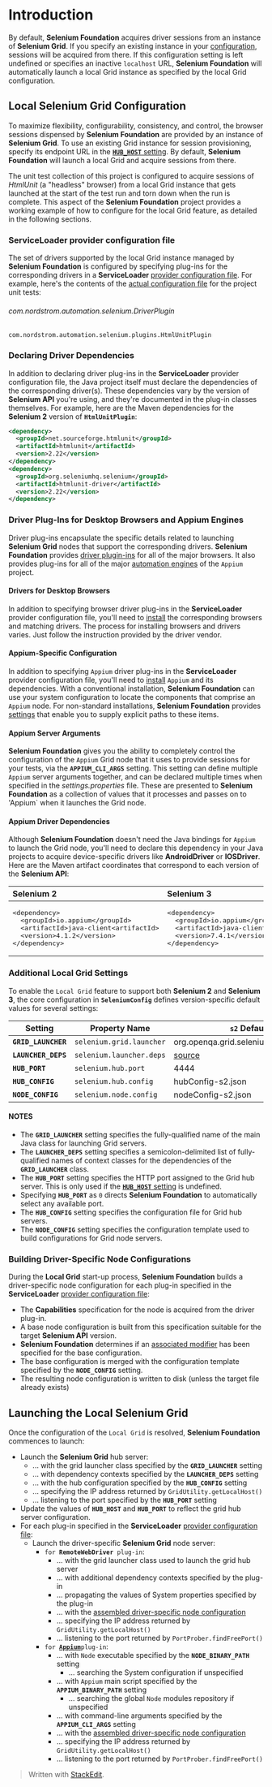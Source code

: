 # Introduction

By default, **Selenium Foundation** acquires driver sessions from an instance of **Selenium Grid**. If you specify an existing instance in your [configuration](ConfiguringProjectSettings.md#selenium-grid-configuration), sessions will be acquired from there. If this configuration setting is left undefined or specifies an inactive `localhost` URL, **Selenium Foundation** will automatically launch a local Grid instance as specified by the local Grid configuration.

## Local Selenium Grid Configuration

To maximize flexibility, configurability, consistency, and control, the browser sessions dispensed by **Selenium Foundation** are provided by an instance of **Selenium Grid**. To use an existing Grid instance for session provisioning, specify its endpoint URL in the [**`HUB_HOST`** setting](ConfiguringProjectSettings.md#selenium-grid-configuration).  By default, **Selenium Foundation** will launch a local Grid and acquire sessions from there.

The unit test collection of this project is configured to acquire sessions of _HtmlUnit_ (a "headless" browser) from a local Grid instance that gets launched at the start of the test run and torn down when the run is complete. This aspect of the **Selenium Foundation** project provides a working example of how to configure for the local Grid feature, as detailed in the following sections.

### ServiceLoader provider configuration file

The set of drivers supported by the local Grid instance managed by **Selenium Foundation** is configured by specifying plug-ins for the corresponding drivers in a **ServiceLoader** [provider configuration file](https://docs.oracle.com/javase/tutorial/ext/basics/spi.html#register-service-providers). For example, here's the contents of the [actual configuration file](../src/test/resources/META-INF/services/com.nordstrom.automation.selenium.DriverPlugin) for the project unit tests:

###### com.nordstrom.automation.selenium.DriverPlugin
```shell
com.nordstrom.automation.selenium.plugins.HtmlUnitPlugin
```

### Declaring Driver Dependencies

In addition to declaring driver plug-ins in the **ServiceLoader** provider configuration file, the Java project itself must declare the dependencies of the corresponding driver(s). These dependencies vary by the version of **Selenium API** you're using, and they're documented in the plug-in classes themselves. For example, here are the Maven dependencies for the **Selenium 2** version of **`HtmlUnitPlugin`**:

```xml
<dependency>
  <groupId>net.sourceforge.htmlunit</groupId>
  <artifactId>htmlunit</artifactId>
  <version>2.22</version>
</dependency>
<dependency>
  <groupId>org.seleniumhq.selenium</groupId>
  <artifactId>htmlunit-driver</artifactId>
  <version>2.22</version>
</dependency>
```

### Driver Plug-Ins for Desktop Browsers and Appium Engines

Driver plug-ins encapsulate the specific details related to launching **Selenium Grid** nodes that support the corresponding drivers. **Selenium Foundation** provides [driver plugin-ins](ConfiguringProjectSettings.md#desktop-browser-support) for all of the major browsers. It also provides plug-ins for all of the major [automation engines](ConfiguringProjectSettings.md#appium-automation-engine-support) of the `Appium` project.

#### Drivers for Desktop Browsers

In addition to specifying browser driver plug-ins in the **ServiceLoader** provider configuration file, you'll need to [install](../README.md#installing-drivers) the corresponding browsers and matching drivers. The process for installing browsers and drivers varies. Just follow the instruction provided by the driver vendor.

#### Appium-Specific Configuration

In addition to specifying `Appium` driver plug-ins in the **ServiceLoader** provider configuration file, you'll need to [install](http://appium.io/docs/en/about-appium/getting-started) `Appium` and its dependencies. With a conventional installation, **Selenium Foundation** can use your system configuration to locate the components that comprise an `Appium` node. For non-standard installations, **Selenium Foundation** provides [settings](ConfiguringProjectSettings.md#appium-binary-paths) that enable you to supply explicit paths to these items.

#### Appium Server Arguments

**Selenium Foundation** gives you the ability to completely control the configuration of the `Appium` Grid node that it uses to provide sessions for your tests, via the **`APPIUM_CLI_ARGS`** setting. This setting can define multiple `Appium` server arguments together, and can be declared multiple times when specified in the _settings.properties_ file. These are presented to **Selenium Foundation** as a collection of values that it processes and passes on to 'Appium` when it launches the Grid node.

#### Appium Driver Dependencies 

Although **Selenium Foundation** doesn't need the Java bindings for `Appium` to launch the Grid node, you'll need to declare this dependency in your Java projects to acquire device-specific drivers like **AndroidDriver** or **IOSDriver**. Here are the Maven artifact coordinates that correspond to each version of the **Selenium API**:

| Selenium 2 | Selenium 3 |
|:---|:---|
| <pre>&lt;dependency&gt;<br/>&nbsp;&nbsp;&lt;groupId&gt;io.appium&lt;/groupId&gt;<br/>&nbsp;&nbsp;&lt;artifactId&gt;java-client&lt;artifactId&gt;<br/>&nbsp;&nbsp;&lt;version&gt;4.1.2&lt;/version&gt;<br/>&lt;/dependency&gt;</pre> | <pre>&lt;dependency&gt;<br/>&nbsp;&nbsp;&lt;groupId&gt;io.appium&lt;/groupId&gt;<br/>&nbsp;&nbsp;&lt;artifactId&gt;java-client&lt;artifactId&gt;<br/>&nbsp;&nbsp;&lt;version&gt;7.4.1&lt;/version&gt;<br/>&lt;/dependency&gt;</pre> |

### Additional Local Grid Settings

To enable the `Local Grid` feature to support both **Selenium 2** and **Selenium 3**, the core configuration in **`SeleniumConfig`** defines version-specific default values for several settings:

| Setting | Property Name | `s2` Default | `s3` Default |
|---|---|---|---|
| **`GRID_LAUNCHER`** | `selenium.grid.launcher` | org.openqa.grid.selenium.GridLauncher | org.openqa.grid.selenium.GridLauncherV3 |
| **`LAUNCHER_DEPS`** | `selenium.launcher.deps` | [source](/src/main/java-s2/com/nordstrom/automation/selenium/SeleniumConfig.java#L155) | [source](/src/main/java-s3/com/nordstrom/automation/selenium/SeleniumConfig.java#L160) |
| **`HUB_PORT`** | `selenium.hub.port` | 4444 | 4445 |
| **`HUB_CONFIG`** | `selenium.hub.config` | hubConfig-s2.json | hubConfig-s3.json |
| **`NODE_CONFIG`** | `selenium.node.config` | nodeConfig-s2.json | nodeConfig-s3.json |

#### NOTES

* The **`GRID_LAUNCHER`** setting specifies the fully-qualified name of the main Java class for launching Grid servers.
* The **`LAUNCHER_DEPS`** setting specifies a semicolon-delimited list of fully-qualified names of context classes for the dependencies of the **`GRID_LAUNCHER`** class.
* The **`HUB_PORT`** setting specifies the HTTP port assigned to the Grid hub server. This is only used if the [**`HUB_HOST`** setting](ConfiguringProjectSettings.md#selenium-grid-configuration) is undefined. 
* Specifying **`HUB_PORT`** as `0` directs **Selenium Foundation** to automatically select any available port.
* The **`HUB_CONFIG`** setting specifies the configuration file for Grid hub servers.
* The **`NODE_CONFIG`** setting specifies the configuration template used to build configurations for Grid node servers. 

### Building Driver-Specific Node Configurations

During the **Local Grid** start-up process, **Selenium Foundation** builds a driver-specific node configuration for each plug-in specified in the **ServiceLoader** [provider configuration file](#serviceloader-provider-configuration-file):

* The **Capabilities** specification for the node is acquired from the driver plug-in.
* A base node configuration is built from this specification suitable for the target **Selenium API** version.
* **Selenium Foundation** determines if an [associated modifier](CustomizingCapabilities#specifying-modifiers-for-browser-capabilities-and-node-configurations) has been specified for the base configuration.
* The base configuration is merged with the configuration template specified by the **`NODE_CONFIG`** setting.
* The resulting node configuration is written to disk (unless the target file already exists)

## Launching the Local Selenium Grid

Once the configuration of the `Local Grid` is resolved, **Selenium Foundation** commences to launch:

* Launch the **Selenium Grid** hub server:
  * ... with the grid launcher class specified by the **`GRID_LAUNCHER`** setting
  * ... with dependency contexts specified by the **`LAUNCHER_DEPS`** setting
  * ... with the hub configuration specified by the **`HUB_CONFIG`** setting
  * ... specifying the IP address returned by `GridUtility.getLocalHost()`
  * ... listening to the port specified by the **`HUB_PORT`** setting
* Update the values of **`HUB_HOST`** and **`HUB_PORT`** to reflect the grid hub server configuration.
* For each plug-in specified in the **ServiceLoader** [provider configuration file](#serviceloader-provider-configuration-file):
  * Launch the driver-specific **Selenium Grid** node server:
    * `for `**`RemoteWebDriver`**` plug-in`:
      * ... with the grid launcher class used to launch the grid hub server
      * ... with additional dependency contexts specified by the plug-in
      * ... propagating the values of System properties specified by the plug-in
      * ... with the [assembled driver-specific node configuration](#building-driver-specific-node-configurations)
      * ... specifying the IP address returned by `GridUtility.getLocalHost()`
      * ... listening to the port returned by `PortProber.findFreePort()`
    * `for `[**`Appium`**](ConfiguringProjectSettings.md#appium-binary-paths)`plug-in`:
      * ... with `Node` executable specified by the **`NODE_BINARY_PATH`** setting
        * ... searching the System configuration if unspecified
      * ... with `Appium` main script specified by the **`APPIUM_BINARY_PATH`** setting
        * ... searching the global `Node` modules repository if unspecified
      * ... with command-line arguments specified by the **`APPIUM_CLI_ARGS`** setting
      * ... with the [assembled driver-specific node configuration](#building-driver-specific-node-configurations)
      * ... specifying the IP address returned by `GridUtility.getLocalHost()`
      * ... listening to the port returned by `PortProber.findFreePort()`

> Written with [StackEdit](https://stackedit.io/).
